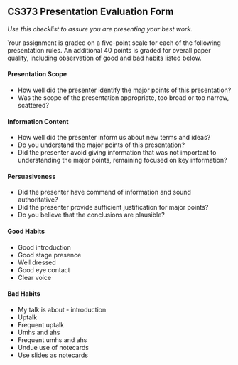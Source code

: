## CS373 Presentation Evaluation Form

*Use this checklist to assure you are presenting your best work.*

Your assignment is graded on a five-point scale for each of the following presentation rules.  An additional 40 points is graded for overall paper quality, including observation of good and bad habits listed below.

#### Presentation Scope
- How well did the presenter identify the major points of this presentation?
- Was the scope of the presentation appropriate, too broad or too narrow, scattered?

#### Information Content
- How well did the presenter inform us about new terms and ideas?
- Do you understand the major points of this presentation?
- Did the presenter avoid giving information that was not important to understanding the major points, remaining focused on key information?

#### Persuasiveness
- Did the presenter have command of information and sound authoritative?
- Did the presenter provide sufficient justification for major points?
- Do you believe that the conclusions are plausible?

#### Good Habits
- Good introduction
- Good stage presence
- Well dressed
- Good eye contact
- Clear voice

#### Bad Habits
- My talk is about - introduction
- Uptalk
- Frequent uptalk
- Umhs and ahs
- Frequent umhs and ahs
- Undue use of notecards
- Use slides as notecards
